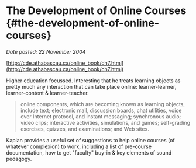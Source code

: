 # The Development of Online Courses {#the-development-of-online-courses}

_Date posted: 22 November 2004_

[http://cde.athabascau.ca/online_book/ch7.html](http://cde.athabascau.ca/online_book/ch7.html)

Higher education focussed. Interesting that he treats learning objects as pretty much any interaction that can take place online: learner-learner, learner-content & learner-teacher.

> online components, which are becoming known as learning objects, include text; electronic mail, discussion boards, chat utilities, voice over Internet protocol, and instant messaging; synchronous audio; video clips; interactive activities, simulations, and games; self-grading exercises, quizzes, and examinations; and Web sites.

Kaplan provides a useful set of suggestions to help online courses (of whatever complexion) to work, including a list of pre-course documentation, how to get "faculty" buy-in & key elements of sound pedagogy.